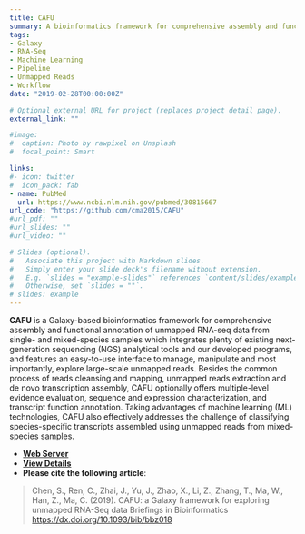 ```yaml
---
title: CAFU
summary: A bioinformatics framework for comprehensive assembly and functional annotation
tags:
- Galaxy
- RNA-Seq
- Machine Learning
- Pipeline
- Unmapped Reads
- Workflow
date: "2019-02-28T00:00:00Z"

# Optional external URL for project (replaces project detail page).
external_link: ""

#image:
#  caption: Photo by rawpixel on Unsplash
#  focal_point: Smart

links:
#- icon: twitter
#  icon_pack: fab
- name: PubMed
  url: https://www.ncbi.nlm.nih.gov/pubmed/30815667
url_code: "https://github.com/cma2015/CAFU"
#url_pdf: ""
#url_slides: ""
#url_video: ""

# Slides (optional).
#   Associate this project with Markdown slides.
#   Simply enter your slide deck's filename without extension.
#   E.g. `slides = "example-slides"` references `content/slides/example-slides.md`.
#   Otherwise, set `slides = ""`.
# slides: example
---
```


**CAFU** is a Galaxy-based bioinformatics framework for comprehensive assembly and functional annotation of unmapped RNA-seq data from single- and mixed-species samples which integrates plenty of existing next-generation sequencing (NGS) analytical tools and our developed programs, and features an easy-to-use interface to manage, manipulate and most importantly, explore large-scale unmapped reads. Besides the common process of reads cleansing and mapping, unmapped reads extraction and de novo transcription assembly, CAFU optionally offers multiple-level evidence evaluation, sequence and expression characterization, and transcript function annotation. Taking advantages of machine learning (ML) technologies, CAFU also effectively addresses the challenge of classifying species-specific transcripts assembled using unmapped reads from mixed-species samples.

* [**Web Server**](http://cafu.nwafu.edu.cn)
* [**View Details**](http://bioinfo.nwafu.edu.cn/publication/brief_bioinform_2019_cafu/)
* **Please cite the following article**:<br>

> Chen, S., Ren, C., Zhai, J., Yu, J., Zhao, X., Li, Z., Zhang, T., Ma, W., Han, Z., Ma, C. (2019). CAFU: a Galaxy framework for exploring unmapped RNA-Seq data Briefings in Bioinformatics https://dx.doi.org/10.1093/bib/bbz018
